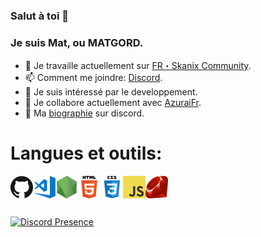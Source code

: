 ### Salut à toi 👋
### Je suis Mat, ou MATGORD.

- 🔭 Je travaille actuellement sur [FR・Skanix Community](discord.gg/KdDA2y539u).
- 📫 Comment me joindre: [Discord](https://discord.com/users/711533499806515220).
- :eyes: Je suis intéressé par le developpement.
- 💞️ Je collabore actuellement avec [AzuraiFr](https://github.com/AzuraiFr).
- 🔗 Ma [biographie](https://dsc.bio/matgordfr) sur discord.

# Langues et outils:

<img align="left" alt="GitHub" width="36px" src="https://raw.githubusercontent.com/github/explore/78df643247d429f6cc873026c0622819ad797942/topics/github/github.png" />
<img align="left" alt="Visual Studio Code" width="36px" src="https://raw.githubusercontent.com/github/explore/80688e429a7d4ef2fca1e82350fe8e3517d3494d/topics/visual-studio-code/visual-studio-code.png" />
<img align="left" alt="Node.js" width="36px" src="https://raw.githubusercontent.com/github/explore/80688e429a7d4ef2fca1e82350fe8e3517d3494d/topics/nodejs/nodejs.png" />
<img align="left" alt="HTML5" width="36px" src="https://raw.githubusercontent.com/github/explore/80688e429a7d4ef2fca1e82350fe8e3517d3494d/topics/html/html.png" />
<img align="left" alt="CSS3" width="36px" src="https://raw.githubusercontent.com/github/explore/80688e429a7d4ef2fca1e82350fe8e3517d3494d/topics/css/css.png" />
<img align="left" alt="JavaScript" width="36px" src="https://raw.githubusercontent.com/github/explore/80688e429a7d4ef2fca1e82350fe8e3517d3494d/topics/javascript/javascript.png" />
<img align="left" alt="Ruby" width="36px" src="https://raw.githubusercontent.com/github/explore/80688e429a7d4ef2fca1e82350fe8e3517d3494d/topics/ruby/ruby.png" />


<br />
<br />
<br />

[![Discord Presence](https://lanyard-profile-readme.vercel.app/api/711533499806515220)](https://discord.com/users/711533499806515220)

